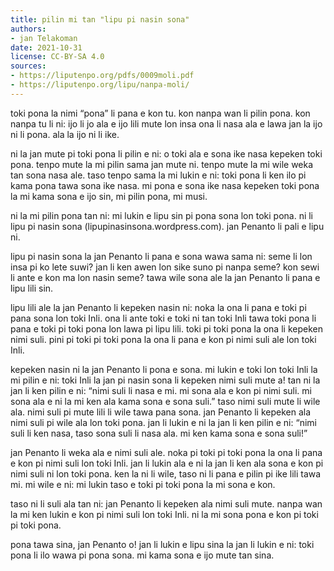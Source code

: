 ```yaml
---
title: pilin mi tan "lipu pi nasin sona"
authors:
- jan Telakoman
date: 2021-10-31
license: CC-BY-SA 4.0
sources:
- https://liputenpo.org/pdfs/0009moli.pdf
- https://liputenpo.org/lipu/nanpa-moli/
---
```


toki pona la nimi “pona” li pana e kon tu. kon nanpa wan li pilin pona. kon nanpa tu li ni: ijo li jo ala e ijo lili mute lon insa ona li nasa ala e lawa jan la ijo ni li pona. ala la ijo ni li ike.

ni la jan mute pi toki pona li pilin e ni: o toki ala e sona ike nasa kepeken toki pona. tenpo mute la mi pilin sama jan mute ni. tenpo mute la mi wile weka tan sona nasa ale. taso tenpo sama la mi lukin e ni: toki pona li ken ilo pi kama pona tawa sona ike nasa. mi pona e sona ike nasa kepeken toki pona la mi kama sona e ijo sin, mi pilin pona, mi musi.

ni la mi pilin pona tan ni: mi lukin e lipu sin pi pona sona lon toki pona. ni li lipu pi nasin sona (lipupinasinsona.wordpress.com). jan Penanto li pali e lipu ni.

lipu pi nasin sona la jan Penanto li pana e sona wawa sama ni: seme li lon insa pi ko lete suwi? jan li ken awen lon sike suno pi nanpa seme? kon sewi li ante e kon ma lon nasin seme? tawa wile sona ale la jan Penanto li pana e lipu lili sin.

lipu lili ale la jan Penanto li kepeken nasin ni: noka la ona li pana e toki pi pana sona lon toki Inli. ona li ante toki e toki ni tan toki Inli tawa toki pona li pana e toki pi toki pona lon lawa pi lipu lili. toki pi toki pona la ona li kepeken nimi suli. pini pi toki pi toki pona la ona li pana e kon pi nimi suli ale lon toki Inli.

kepeken nasin ni la jan Penanto li pona e sona. mi lukin e toki lon toki Inli la mi pilin e ni: toki Inli la jan pi nasin sona li kepeken nimi suli mute a! tan ni la jan li ken pilin e ni: “nimi suli li nasa e mi. mi sona ala e kon pi nimi suli. mi sona ala e ni la mi ken ala kama sona e sona suli.” taso nimi suli mute li wile ala. nimi suli pi mute lili li wile tawa pana sona. jan Penanto li kepeken ala nimi suli pi wile ala lon toki pona. jan li lukin e ni la jan li ken pilin e ni: “nimi suli li ken nasa, taso sona suli li nasa ala. mi ken kama sona e sona suli!”

jan Penanto li weka ala e nimi suli ale. noka pi toki pi toki pona la ona li pana e kon pi nimi suli lon toki Inli. jan li lukin ala e ni la jan li ken ala sona e kon pi nimi suli ni lon toki pona. ken la ni li wile, taso ni li pana e pilin pi ike lili tawa mi. mi wile e ni: mi lukin taso e toki pi toki pona la mi sona e kon.

taso ni li suli ala tan ni: jan Penanto li kepeken ala nimi suli mute. nanpa wan la mi ken lukin e kon pi nimi suli lon toki Inli. ni la mi sona pona e kon pi toki pi toki pona.

pona tawa sina, jan Penanto o! jan li lukin e lipu sina la jan li lukin e ni: toki pona li ilo wawa pi pona sona. mi kama sona e ijo mute tan sina.